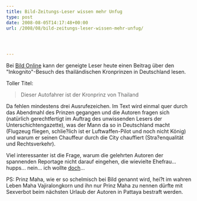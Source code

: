 ```yaml
---
title: Bild-Zeitungs-Leser wissen mehr Unfug
type: post
date: 2008-08-05T14:17:48+00:00
url: /2008/08/bild-zeitungs-leser-wissen-mehr-unfug/




---
```

Bei [Bild Online][1] kann der geneigte Leser heute einen Beitrag über den "Inkognito"-Besuch des thailändischen Kronprinzen in Deutschland lesen.

Toller Titel:

> Dieser Autofahrer ist der Kronprinz von Thailand

Da fehlen mindestens drei Ausrufezeichen. Im Text wird einmal quer durch das Abendmahl des Prinzen gegangen und die Autoren fragen sich (natürlich gerechtfertigt im Auftrag des unwissenden Lesers der Unterschichtengazette), was der Mann da so in Deutschland macht (Flugzeug fliegen, schlie?lich ist er Luftwaffen-Pilot und noch nicht König) und warum er seinen Chauffeur durch die City chauffiert (Stra?enqualität und Rechtsverkehr).

Viel interessanter ist die Frage, warum die gelehrten Autoren der spannenden Reportage nicht darauf eingehen, die wievielte Ehefrau... hupps... nein... ich wollte [doch][2]...

PS: Prinz Maha, wie er so schelmisch bei Bild genannt wird, hei?t im wahren Leben Maha Vajiralongkorn und ihn nur Prinz Maha zu nennen dürfte mit Sexverbot beim nächsten Urlaub der Autoren in Pattaya bestraft werden.

 [1]: http://www.bild.de/BILD/unterhaltung/city-talk/roter-teppich-stuttgart/2008/08/04/kronprinz-von-thailand/inkognito-im-bmw-durch-stuttgart.html
 [2]: http://en.wikipedia.org/wiki/Maha_Vajiralongkorn#Family
